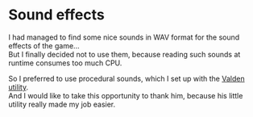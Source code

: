 # Sound effects

I had managed to find some nice sounds in WAV format for the sound effects of the game...  
But I finally decided not to use them, because reading such sounds at runtime consumes too much CPU.

So I preferred to use procedural sounds, which I set up with the [Valden utility][GSFX GUI].  
And I would like to take this opportunity to thank him, because his little utility really made my job easier.

[GSFX GUI]: https://gamebuino.com/creations/gamebuino-sound-fx-creation-tool-gsfx-gui